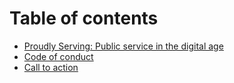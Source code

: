 # Table of contents

* [Proudly Serving: Public service in the digital age](README.md)
* [Code of conduct](code_of_conduct.md)
* [Call to action](call-to-action.md)

